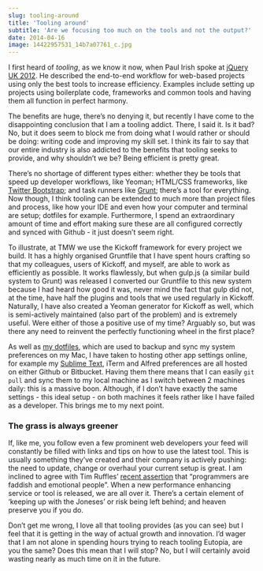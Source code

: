 ```yaml
---
slug: tooling-around
title: 'Tooling around'
subtitle: 'Are we focusing too much on the tools and not the output?'
date: 2014-04-16
image: 14422957531_14b7a07761_c.jpg
---
```


I first heard of _tooling_, as we know it now, when Paul Irish spoke at [jQuery UK 2012](http://www.paulirish.com/2012/talk-tooling-the-webapp-development-stack/). He described the end-to-end workflow for web-based projects using only the best tools to increase efficiency. Examples include setting up projects using boilerplate code, frameworks and common tools and having them all function in perfect harmony.

The benefits are huge, there’s no denying it, but recently I have come to the disappointing conclusion that I am a tooling addict. There, I said it. Is it bad? No, but it does seem to block me from doing what I would rather or should be doing: writing code and improving my skill set. I think its fair to say that our entire industry is also addicted to the benefits that tooling seeks to provide, and why shouldn’t we be? Being efficient is pretty great.

There’s no shortage of different types either: whether they be tools that speed up developer workflows, like Yeoman; HTML/CSS frameworks, like [Twitter Bootstrap](http://getbootstrap.com); and task runners like [Grunt](http://gruntjs.com); there’s a tool for everything. Now though, I think tooling can be extended to much more than project files and process, like how your IDE and even how your computer and terminal are setup; dotfiles for example. Furthermore, I spend an extraordinary amount of time and effort making sure these are all configured correctly and synced with Github - it just doesn’t seem right.

To illustrate, at TMW we use the Kickoff framework for every project we build. It has a highly organised Gruntfile that I have spent hours crafting so that my colleagues, users of Kickoff, and myself, are able to work as efficiently as possible. It works flawlessly, but when gulp.js (a similar build system to Grunt) was released I converted our Gruntfile to this new system because I had heard how good it was, never mind the fact that gulp did not, at the time, have half the plugins and tools that we used regularly in Kickoff. Naturally, I have also created a Yeoman generator for Kickoff as well, which is semi-actively maintained (also part of the problem) and is extremely useful. Were either of those a positive use of my time? Arguably so, but was there any need to reinvent the perfectly functioning wheel in the first place?

As well as [my dotfiles](https://github.com/mrmartineau/dotfiles), which are used to backup and sync my system preferences on my Mac, I have taken to hosting other app settings online, for example my [Sublime Text](https://github.com/mrmartineau/SublimeText3UserSettings), iTerm and Alfred preferences are all hosted on either Github or Bitbucket. Having them there means that I can easily `git pull` and sync them to my local machine as I switch between 2 machines daily: this is a massive boon. Although, if I don’t have exactly the same settings - this ideal setup - on both machines it feels rather like I have failed as a developer. This brings me to my next point.

### The grass is always greener

If, like me, you follow even a few prominent web developers your feed will constantly be filled with links and tips on how to use the latest tool. This is usually something they’ve created and their company is actively pushing: the need to update, change or overhaul your current setup is great. I am inclined to agree with Tim Ruffles’ [recent assertion](http://timruffles.github.io/javascript-code-quality/#/14) that “programmers are faddish and emotional people”. When a new performance enhancing service or tool is released, we are all over it. There’s a certain element of ‘keeping up with the Joneses’ or risk being left behind; and heaven preserve you if you do.

Don’t get me wrong, I love all that tooling provides (as you can see) but I feel that it is getting in the way of actual growth and innovation. I’d wager that I am not alone in spending hours trying to reach tooling Eutopia, are you the same? Does this mean that I will stop? No, but I will certainly avoid wasting nearly as much time on it in the future.
